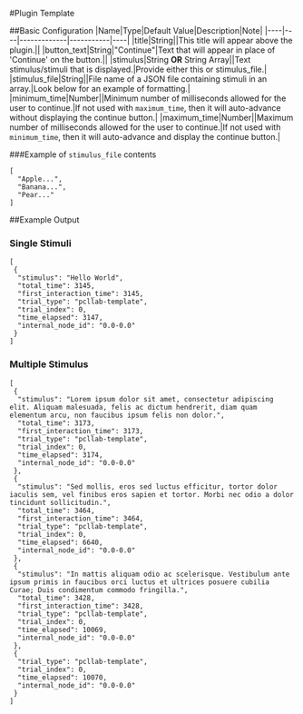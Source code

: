 #Plugin Template

##Basic Configuration
|Name|Type|Default Value|Description|Note|
|----|----|-------------|-----------|----|
|title|String||This title will appear above the plugin.||
|button_text|String|"Continue"|Text that will appear in place of 'Continue' on the button.||
|stimulus|String **OR** String Array||Text stimulus/stimuli that is displayed.|Provide either this or stimulus_file.|
|stimulus_file|String||File name of a JSON file containing stimuli in an array.|Look below for an example of formatting.|
|minimum_time|Number||Minimum number of milliseconds allowed for the user to continue.|If not used with `maximum_time`, then it will auto-advance without displaying the continue button.|
|maximum_time|Number||Maximum number of milliseconds allowed for the user to continue.|If not used with `minimum_time`, then it will auto-advance and display the continue button.|

###Example of `stimulus_file` contents
```
[
  "Apple...",
  "Banana...",
  "Pear..."
]
```

##Example Output
### Single Stimuli
```
[
 {
  "stimulus": "Hello World",
  "total_time": 3145,
  "first_interaction_time": 3145,
  "trial_type": "pcllab-template",
  "trial_index": 0,
  "time_elapsed": 3147,
  "internal_node_id": "0.0-0.0"
 }
]
```

### Multiple Stimulus
```
[
 {
  "stimulus": "Lorem ipsum dolor sit amet, consectetur adipiscing elit. Aliquam malesuada, felis ac dictum hendrerit, diam quam elementum arcu, non faucibus ipsum felis non dolor.",
  "total_time": 3173,
  "first_interaction_time": 3173,
  "trial_type": "pcllab-template",
  "trial_index": 0,
  "time_elapsed": 3174,
  "internal_node_id": "0.0-0.0"
 },
 {
  "stimulus": "Sed mollis, eros sed luctus efficitur, tortor dolor iaculis sem, vel finibus eros sapien et tortor. Morbi nec odio a dolor tincidunt sollicitudin.",
  "total_time": 3464,
  "first_interaction_time": 3464,
  "trial_type": "pcllab-template",
  "trial_index": 0,
  "time_elapsed": 6640,
  "internal_node_id": "0.0-0.0"
 },
 {
  "stimulus": "In mattis aliquam odio ac scelerisque. Vestibulum ante ipsum primis in faucibus orci luctus et ultrices posuere cubilia Curae; Duis condimentum commodo fringilla.",
  "total_time": 3428,
  "first_interaction_time": 3428,
  "trial_type": "pcllab-template",
  "trial_index": 0,
  "time_elapsed": 10069,
  "internal_node_id": "0.0-0.0"
 },
 {
  "trial_type": "pcllab-template",
  "trial_index": 0,
  "time_elapsed": 10070,
  "internal_node_id": "0.0-0.0"
 }
]
```
